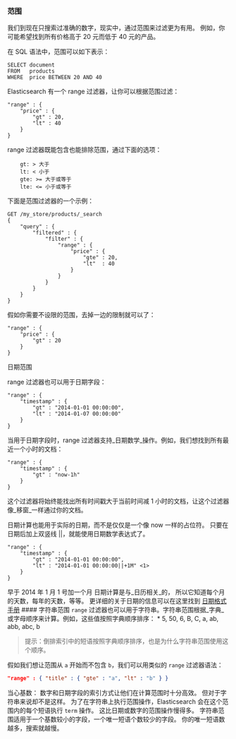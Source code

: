 
### 范围

我们到现在只搜索过准确的数字，现实中，通过范围来过滤更为有用。
例如，你可能希望找到所有价格高于 20 元而低于 40 元的产品。

在 SQL 语法中，范围可以如下表示：
```
SELECT document
FROM   products
WHERE  price BETWEEN 20 AND 40
```
Elasticsearch 有一个 range 过滤器，让你可以根据范围过滤：
```
"range" : {
    "price" : {
        "gt" : 20,
        "lt" : 40
    }
}
```
range 过滤器既能包含也能排除范围，通过下面的选项：
```
    gt: > 大于
    lt: < 小于
    gte: >= 大于或等于
    lte: <= 小于或等于
```
下面是范围过滤器的一个示例：
```
GET /my_store/products/_search
{
    "query" : {
        "filtered" : {
            "filter" : {
                "range" : {
                    "price" : {
                        "gte" : 20,
                        "lt"  : 40
                    }
                }
            }
        }
    }
}
```
假如你需要不设限的范围，去掉一边的限制就可以了：
```
"range" : {
    "price" : {
        "gt" : 20
    }
}
```
日期范围

range 过滤器也可以用于日期字段：
```
"range" : {
    "timestamp" : {
        "gt" : "2014-01-01 00:00:00",
        "lt" : "2014-01-07 00:00:00"
    }
}
```
当用于日期字段时，range 过滤器支持_日期数学_操作。例如，我们想找到所有最近一个小时的文档：
```
"range" : {
    "timestamp" : {
        "gt" : "now-1h"
    }
}
```
这个过滤器将始终能找出所有时间戳大于当前时间减 1 小时的文档，让这个过滤器像_移窗_一样通过你的文档。

日期计算也能用于实际的日期，而不是仅仅是一个像 now 一样的占位符。
只要在日期后加上双竖线 ||，就能使用日期数学表达式了。
```
"range" : {
    "timestamp" : {
        "gt" : "2014-01-01 00:00:00",
        "lt" : "2014-01-01 00:00:00||+1M" <1>
    }
}
```
早于 2014 年 1 月 1 号加一个月 日期计算是与_日历相关_的，
所以它知道每个月的天数，每年的天数，等等。
更详细的关于日期的信息可以在这里找到 [日期格式手册](http://www.elasticsearch.org/guide/en/elasticsearch/reference/current/mapping-date-format.html) #### 字符串范围 `range` 过滤器也可以用于字符串。字符串范围根据_字典_或字母顺序来计算。例如，这些值按照字典顺序排序： * 5, 50, 6, B, C, a, ab, abb, abc, b 
>提示：倒排索引中的短语按照字典顺序排序，也是为什么字符串范围使用这个顺序。 

假如我们想让范围从 `a` 开始而不包含 `b`，我们可以用类似的 `range` 过滤器语法： 
```json 
"range" : { "title" : { "gte" : "a", "lt" : "b" } } 
``` 

当心基数： 数字和日期字段的索引方式让他们在计算范围时十分高效。
但对于字符串来说却不是这样。
为了在字符串上执行范围操作，Elasticsearch 会在这个范围内的每个短语执行 `term` 操作。
这比日期或数字的范围操作慢得多。 
字符串范围适用于一个基数较小的字段，一个唯一短语个数较少的字段。
你的唯一短语数越多，搜索就越慢。